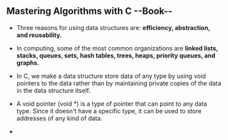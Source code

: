 ## Mastering Algorithms with C --Book-- 

* Three reasons for using data structures are: **efficiency, abstraction, and reusability.**

* In computing, some of the most common organizations are **linked lists, stacks, queues, sets, hash tables, trees, heaps, priority queues, and graphs.**

*  In C, we make a data structure store data of any type by using void pointers to the data rather than by maintaining private copies of the data in the data structure itself.

* A void pointer (void \*) is a type of pointer that can point to any data type. Since it doesn't have a specific type, it can be used to store addresses of any kind of data.

* 
